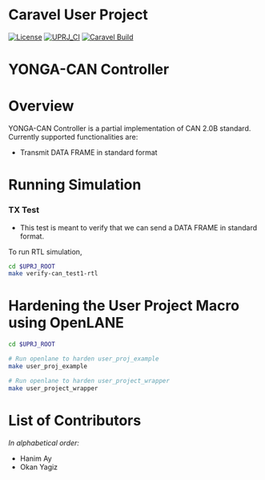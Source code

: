 # Caravel User Project

[![License](https://img.shields.io/badge/License-Apache%202.0-blue.svg)](https://opensource.org/licenses/Apache-2.0) [![UPRJ_CI](https://github.com/efabless/caravel_project_example/actions/workflows/user_project_ci.yml/badge.svg)](https://github.com/efabless/caravel_project_example/actions/workflows/user_project_ci.yml) [![Caravel Build](https://github.com/efabless/caravel_project_example/actions/workflows/caravel_build.yml/badge.svg)](https://github.com/efabless/caravel_project_example/actions/workflows/caravel_build.yml)

# YONGA-CAN Controller

Overview
========

YONGA-CAN Controller is a partial implementation of CAN 2.0B standard. Currently supported functionalities are:

- Transmit DATA FRAME in standard format

Running Simulation
========

### TX Test

* This test is meant to verify that we can send a DATA FRAME in standard format.

To run RTL simulation, 

```bash
cd $UPRJ_ROOT
make verify-can_test1-rtl
```

Hardening the User Project Macro using OpenLANE
========

```bash
cd $UPRJ_ROOT

# Run openlane to harden user_proj_example
make user_proj_example

# Run openlane to harden user_project_wrapper
make user_project_wrapper
```

List of Contributors
=================================

*In alphabetical order:*

- Hanim Ay
- Okan Yagiz
